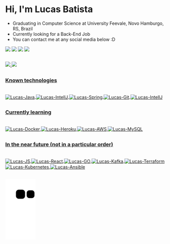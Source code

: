 # Hi, I'm Lucas Batista

- Graduating in Computer Science at University Feevale, Novo Hamburgo, RS, Brazil
- Currently looking for a Back-End Job
- You can contact me at any social media below :D

  
<div>
  <a href="https://www.linkedin.com/in/lucasbatistaf/" target="_blank"><img src="https://img.shields.io/badge/-LinkedIn-%230077B5?style=for-the-badge&logo=linkedin&logoColor=white" target="_blank"></a>   
  <a href="https://instagram.com/lucasbatsta" target="_blank"><img src="https://img.shields.io/badge/-Instagram-%23E4405F?style=for-the-badge&logo=instagram&logoColor=white" target="_blank"></a>
  <a href="https://twitter.com/lucasbatsta" target="_blank"><img src="https://img.shields.io/badge/Twitter-1DA1F2?style=for-the-badge&logo=twitter&logoColor=white" target="_blank"></a>
  <a href = "mailto:lucaasbatista182@gmail.com"><img src="https://img.shields.io/badge/Gmail-D14836?style=for-the-badge&logo=gmail&logoColor=white" target="_blank">   </a>
</div>

##

<div>
  <a href="https://github.com/lucasbatistaf">
  <img height="180em" src="https://github-readme-stats.vercel.app/api?username=lucasbatistaf&show_icons=true&theme=dark&include_all_commits=true&count_private=true"/>
  <img height="180em" src="https://github-readme-stats.vercel.app/api/top-langs/?username=lucasbatistaf&layout=compact&langs_count=16&theme=dark"/>
</div>
  
##
### Known technologies   
  
<div style="display: inline_block"><br>
  <img align="center" alt="Lucas-Java" height="60" width="70" src="https://cdn.jsdelivr.net/gh/devicons/devicon/icons/java/java-original.svg">
  <img align="center" alt="Lucas-IntellJ" height="60" width="70" src="https://cdn.jsdelivr.net/gh/devicons/devicon/icons/python/python-plain.svg">
  <img align="center" alt="Lucas-Spring" height="60" width="70" src="https://cdn.jsdelivr.net/gh/devicons/devicon/icons/spring/spring-original.svg">
  <img align="center" alt="Lucas-Git" height="60" width="70" src="https://cdn.jsdelivr.net/gh/devicons/devicon/icons/git/git-plain.svg">
  <img align="center" alt="Lucas-IntellJ" height="60" width="70" src="https://cdn.jsdelivr.net/gh/devicons/devicon/icons/intellij/intellij-plain.svg">
</div>  
  
##
### Currently learning   
  
<div style="display: inline_block"><br>
  <img align="center" alt="Lucas-Docker" height="60" width="70" src="https://cdn.jsdelivr.net/gh/devicons/devicon/icons/docker/docker-plain.svg">
  <img align="center" alt="Lucas-Heroku" height="60" width="70" src="https://cdn.jsdelivr.net/gh/devicons/devicon/icons/heroku/heroku-plain.svg">
  <img align="center" alt="Lucas-AWS" height="60" width="70" src="https://cdn.jsdelivr.net/gh/devicons/devicon/icons/amazonwebservices/amazonwebservices-original.svg">
  <img align="center" alt="Lucas-MySQL" height="60" width="70" src="https://cdn.jsdelivr.net/gh/devicons/devicon/icons/mysql/mysql-plain.svg">
</div>

##
### In the near future (not in a particular order)
  
<div style="display: inline_block"><br>
  <img align="center" alt="Lucas-JS" height="60" width="70" src="https://cdn.jsdelivr.net/gh/devicons/devicon/icons/javascript/javascript-original.svg">
  <img align="center" alt="Lucas-React" height="60" width="70" src="https://cdn.jsdelivr.net/gh/devicons/devicon/icons/react/react-original.svg">
  <img align="center" alt="Lucas-GO" height="60" width="70" src="https://cdn.jsdelivr.net/gh/devicons/devicon/icons/go/go-original.svg">
  <img align="center" alt="Lucas-Kafka" height="60" width="70" src="https://cdn.jsdelivr.net/gh/devicons/devicon/icons/apachekafka/apachekafka-original.svg">
  <img align="center" alt="Lucas-Terraform" height="60" width="70" src="https://cdn.jsdelivr.net/gh/devicons/devicon/icons/terraform/terraform-original.svg">
  <img align="center" alt="Lucas-Kubernetes" height="60" width="70" src="https://cdn.jsdelivr.net/gh/devicons/devicon/icons/kubernetes/kubernetes-plain.svg">
  <img align="center" alt="Lucas-Ansible" height="60" width="70" src="https://cdn.jsdelivr.net/gh/devicons/devicon/icons/ansible/ansible-original.svg">
</div>
  
##
  
![Snake animation](https://github.com/lucasbatistaf/lucasbatistaf/blob/output/github-contribution-grid-snake.svg)
